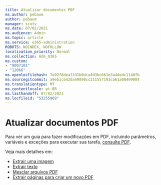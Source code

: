 ```yaml
---
title: Atualizar documentos PDF
ms.author: pebaum
author: pebaum
manager: scotv
ms.date: 07/02/2021
ms.audience: Admin
ms.topic: article
ms.service: o365-administration
ROBOTS: NOINDEX, NOFOLLOW
localization_priority: Normal
ms.collection: Adm_O365
ms.custom:
- "9007101"
- "12066"
ms.openlocfilehash: 7a92f8deaf331b0dca4d3bc661e3a4dedc1140fb
ms.sourcegitcommit: a9eb1cb42da49898cc211557193ca61a00499084
ms.translationtype: MT
ms.contentlocale: pt-BR
ms.lasthandoff: 07/02/2021
ms.locfileid: "53255969"
---
```

# <a name="update-pdf-documents"></a>Atualizar documentos PDF

Para ver um guia para fazer modificações em PDF, incluindo parâmetros, variáveis e exceções para executar sua tarefa, [consulte PDF](/power-automate/desktop-flows/actions-reference/pdf).

Veja mais detalhes em:

- [Extrair uma imagem](/power-automate/desktop-flows/actions-reference/pdf#pdf-actions)
- [Extrair texto](/power-automate/desktop-flows/actions-reference/pdf#extracttextfrompdfaction)
- [Mesclar arquivos PDF](/power-automate/desktop-flows/actions-reference/pdf#mergefiles)
- [Extrair páginas para criar um novo PDF](/power-automate/desktop-flows/actions-reference/pdf#extractpages)
